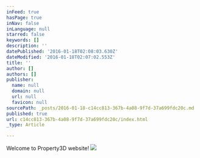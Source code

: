 ```yaml
---
inFeed: true
hasPage: true
inNav: false
inLanguage: null
starred: false
keywords: []
description: ''
datePublished: '2016-01-18T02:08:03.630Z'
dateModified: '2016-01-18T02:07:02.553Z'
title: ''
author: []
authors: []
publisher:
  name: null
  domain: null
  url: null
  favicon: null
sourcePath: _posts/2016-01-18-c14cc813-367b-4a08-9f7d-37a699fdc20c.md
published: true
url: c14cc813-367b-4a08-9f7d-37a699fdc20c/index.html
_type: Article

---
```

Welcome to Property3D website!
![](https://the-grid-user-content.s3-us-west-2.amazonaws.com/cde64220-a2f7-43af-a417-7f1c136bdc5c.jpg)